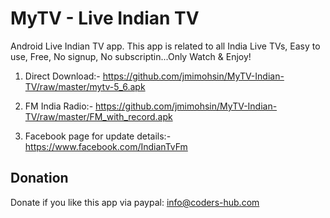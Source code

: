 # MyTV - Live Indian TV
Android Live Indian TV app. This app is related to all India Live TVs, Easy to use, Free, No signup, No subscriptin...Only Watch & Enjoy! 

1. Direct Download:- https://github.com/jmimohsin/MyTV-Indian-TV/raw/master/mytv-5_6.apk

2. FM India Radio:- https://github.com/jmimohsin/MyTV-Indian-TV/raw/master/FM_with_record.apk

3. Facebook page for update details:- https://www.facebook.com/IndianTvFm

## Donation
Donate if you like this app via paypal: info@coders-hub.com
